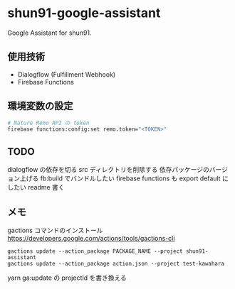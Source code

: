 # shun91-google-assistant

Google Assistant for shun91.

## 使用技術

- Dialogflow (Fulfillment Webhook)
- Firebase Functions

## 環境変数の設定

```bash
# Nature Remo API の token
firebase functions:config:set remo.token="<TOKEN>"
```

## TODO

dialogflow の依存を切る
src ディレクトリを削除する
依存パッケージのバージョン上げる
fb:build でバンドルしたい
firebase functions も export default にしたい
readme 書く

## メモ

gactions コマンドのインストール  
https://developers.google.com/actions/tools/gactions-cli

```
gactions update --action_package PACKAGE_NAME --project shun91-assistant
gactions update --action_package action.json --project test-kawahara
```

yarn ga:update の projectId を書き換える
